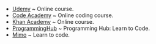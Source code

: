   * [Udemy](https://www.udemy.com/) ~ Online course.
  * [Code Academy](https://www.codecademy.com/) ~ Online coding course.
  * [Khan Academy](https://www.khanacademy.org/) ~ Online course.
  * [ProgrammingHub](https://itunes.apple.com/us/app/programming-hub-learn-to-code/id1049691226?mt=8) ~ Programming Hub: Learn to Code.
  * [Mimo](https://getmimo.com/) ~ Learn to code.
